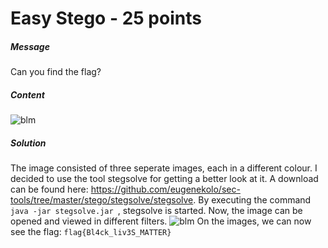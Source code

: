# Easy Stego - 25 points
##### Message
Can you find the flag?
##### Content
![blm](blm.png)
##### Solution
The image consisted of three seperate images, each in a different colour. I decided to use the tool stegsolve for getting a better look at it. A download can be found here: https://github.com/eugenekolo/sec-tools/tree/master/stego/stegsolve/stegsolve. By executing the command ``` java -jar stegsolve.jar  ```, stegsolve is started. Now, the image can be opened and viewed in different filters. 
![blm](blm.png)
On the images, we can now see the flag:
``` flag{Bl4ck_liv3S_MATTER} ```

